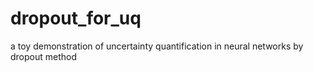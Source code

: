 # dropout_for_uq
a toy demonstration of uncertainty quantification in neural networks by dropout method
